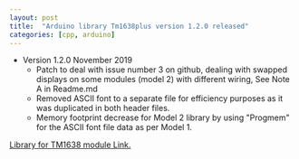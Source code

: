 ```yaml
---
layout: post
title:  "Arduino library Tm1638plus version 1.2.0 released"
categories: [cpp, arduino]
---
```



* Version 1.2.0 November 2019
	* Patch to deal with issue number 3 on github, dealing 
	with swapped displays on some modules (model 2) with different wiring, See Note A in Readme.md
	* Removed ASCII font to a separate file for efficiency purposes as it was duplicated in both header files.
	* Memory footprint decrease for Model 2 library by using "Progmem" for the ASCII font file data as per Model 1. 


[Library for TM1638 module Link.](https://github.com/gavinlyonsrepo/TM1638plus)
